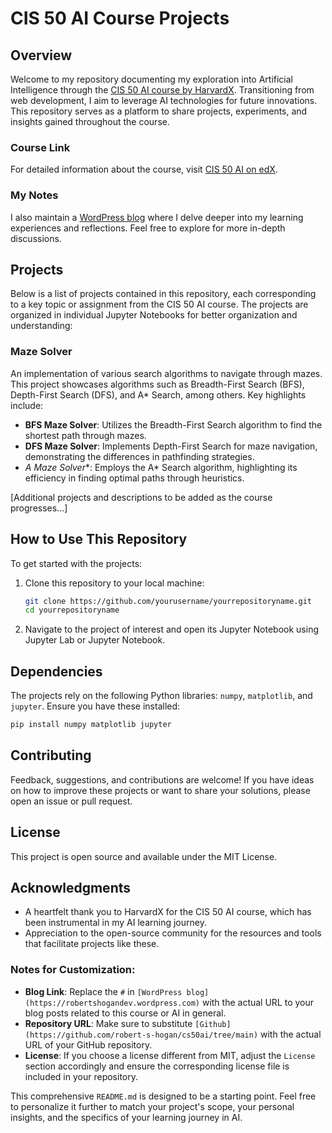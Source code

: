 # CIS 50 AI Course Projects

## Overview
Welcome to my repository documenting my exploration into Artificial Intelligence through the [CIS 50 AI course by HarvardX](https://learning.edx.org/course/course-v1:HarvardX+CS50AI+1T2020/home). Transitioning from web development, I aim to leverage AI technologies for future innovations. This repository serves as a platform to share projects, experiments, and insights gained throughout the course.

### Course Link
For detailed information about the course, visit [CIS 50 AI on edX](https://learning.edx.org/course/course-v1:HarvardX+CS50AI+1T2020/home).

### My Notes
I also maintain a [WordPress blog](https://robertshogandev.wordpress.com) where I delve deeper into my learning experiences and reflections. Feel free to explore for more in-depth discussions.

## Projects
Below is a list of projects contained in this repository, each corresponding to a key topic or assignment from the CIS 50 AI course. The projects are organized in individual Jupyter Notebooks for better organization and understanding:

### Maze Solver
An implementation of various search algorithms to navigate through mazes. This project showcases algorithms such as Breadth-First Search (BFS), Depth-First Search (DFS), and A* Search, among others. Key highlights include:

- **BFS Maze Solver**: Utilizes the Breadth-First Search algorithm to find the shortest path through mazes.
- **DFS Maze Solver**: Implements Depth-First Search for maze navigation, demonstrating the differences in pathfinding strategies.
- **A* Maze Solver**: Employs the A* Search algorithm, highlighting its efficiency in finding optimal paths through heuristics.

[Additional projects and descriptions to be added as the course progresses...]

## How to Use This Repository
To get started with the projects:

1. Clone this repository to your local machine:

    ```bash
    git clone https://github.com/yourusername/yourrepositoryname.git
    cd yourrepositoryname
    ```

2. Navigate to the project of interest and open its Jupyter Notebook using Jupyter Lab or Jupyter Notebook.

## Dependencies
The projects rely on the following Python libraries: `numpy`, `matplotlib`, and `jupyter`. Ensure you have these installed:

```bash
pip install numpy matplotlib jupyter
```

## Contributing

Feedback, suggestions, and contributions are welcome! If you have ideas on how to improve these projects or want to share your solutions, please open an issue or pull request.

## License

This project is open source and available under the MIT License.

## Acknowledgments

- A heartfelt thank you to HarvardX for the CIS 50 AI course, which has been instrumental in my AI learning journey.
- Appreciation to the open-source community for the resources and tools that facilitate projects like these.


### Notes for Customization:
- **Blog Link**: Replace the `#` in `[WordPress blog](https://robertshogandev.wordpress.com)` with the actual URL to your blog posts related to this course or AI in general.
- **Repository URL**: Make sure to substitute `[Github](https://github.com/robert-s-hogan/cs50ai/tree/main)` with the actual URL of your GitHub repository.
- **License**: If you choose a license different from MIT, adjust the `License` section accordingly and ensure the corresponding license file is included in your repository.

This comprehensive `README.md` is designed to be a starting point. Feel free to personalize it further to match your project's scope, your personal insights, and the specifics of your learning journey in AI.
